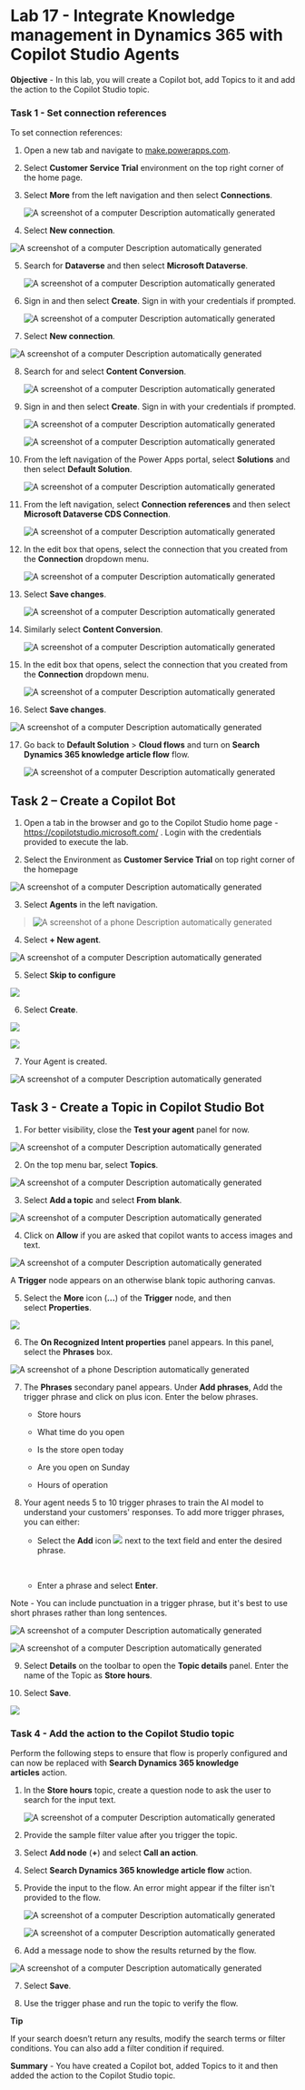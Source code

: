 # Lab 17 - Integrate Knowledge management in Dynamics 365 with Copilot Studio Agents

**Objective** - In this lab, you will create a Copilot bot, add Topics to it and add the action to the Copilot Studio topic.

### Task 1 - Set connection references

To set connection references:

1.  Open a new tab and navigate
    to [make.powerapps.com](https://make.powerapps.com/).

2.  Select **Customer Service Trial** environment on the top right corner of
    the home page.

3.  Select **More** from the left navigation and then select **Connections**.

    ![A screenshot of a computer Description automatically
generated](./media/media18/image27.jpg)
  
4.  Select **New connection**.

   ![A screenshot of a computer Description automatically
generated](./media/media18/image28.jpg)

5.  Search for **Dataverse** and then select **Microsoft Dataverse**.

     ![A screenshot of a computer Description automatically
generated](./media/media18/image29.jpg)

6.  Sign in and then select **Create**. Sign in with your credentials if prompted.

     ![A screenshot of a computer Description automatically
generated](./media/media18/image30.jpg)

7.  Select **New connection**.

   ![A screenshot of a computer Description automatically
generated](./media/media18/image35.jpg)

8.  Search for and select **Content Conversion**.

     ![A screenshot of a computer Description automatically
generated](./media/media18/image36.jpg)

9.  Sign in and then select **Create**. Sign in with your credentials if prompted.

     ![A screenshot of a computer Description automatically
generated](./media/media18/image37.jpg)

     ![A screenshot of a computer Description automatically
generated](./media/media18/image38.jpg)

10.  From the left navigation of the Power Apps portal, select **Solutions** and then select **Default Solution**.

     ![A screenshot of a computer Description automatically
generated](./media/media18/image18.png)

11.  From the left navigation, select **Connection references** and then select **Microsoft Dataverse CDS Connection**.

     ![A screenshot of a computer Description automatically
generated](./media/media18/image31.jpg)

12. In the edit box that opens, select the connection that you created from the **Connection** dropdown menu.

     ![A screenshot of a computer Description automatically
generated](./media/media18/image32.jpg)
   
13.  Select **Save changes**.

     ![A screenshot of a computer Description automatically
generated](./media/media18/image33.jpg)

14.  Similarly select **Content Conversion**.

     ![A screenshot of a computer Description automatically
generated](./media/media18/image39.jpg)

15.  In the edit box that opens, select the connection that you created from the **Connection** dropdown menu.

     ![A screenshot of a computer Description automatically
generated](./media/media18/image40.jpg)

16.  Select **Save changes**.

   ![A screenshot of a computer Description automatically
generated](./media/media18/image41.jpg)

17.  Go back to **Default Solution** \> **Cloud flows** and turn
    on **Search Dynamics 365 knowledge article flow** flow.

     ![A screenshot of a computer Description automatically
generated](./media/media18/image34.jpg)

## Task 2 – Create a Copilot Bot

1.  Open a tab in the browser and go to the Copilot Studio home page -
    <https://copilotstudio.microsoft.com/> . Login with the credentials
    provided to execute the lab.

2.  Select the Environment as **Customer Service Trial** on top right
    corner of the homepage

![A screenshot of a computer Description automatically
generated](./media/media18/image1.png)

3.  Select **Agents** in the left navigation.

> ![A screenshot of a phone Description automatically
> generated](./media/media18/image2.png)

4.  Select **+ New agent**.

![A screenshot of a computer Description automatically
generated](./media/media18/image3.png)

5.  Select **Skip to configure**

![](./media/media18/image4.png)

6.  Select **Create**.

![](./media/media18/image5.png)

![](./media/media18/image6.png)

7.  Your Agent is created.

![A screenshot of a computer Description automatically
generated](./media/media18/image7.png)

## Task 3 - Create a Topic in Copilot Studio Bot

1.  For better visibility, close the **Test your agent** panel for now.

![A screenshot of a computer Description automatically
generated](./media/media18/image8.png)

2.  On the top menu bar, select **Topics**.

![A screenshot of a computer Description automatically
generated](./media/media18/image9.png)

3.  Select **Add a topic** and select **From blank**.

![A screenshot of a computer Description automatically
generated](./media/media18/image10.png)

4.  Click on **Allow** if you are asked that copilot wants to access
    images and text.

![A screenshot of a computer Description automatically
generated](./media/media18/image11.png)

A **Trigger** node appears on an otherwise blank topic authoring canvas.

5.  Select the **More** icon (**…**) of the **Trigger** node, and then
    select **Properties**.

![](./media/media18/image12.png)

6.  The **On Recognized Intent properties** panel appears. In this
    panel, select the **Phrases** box.

![A screenshot of a phone Description automatically
generated](./media/media18/image13.png)

7.  The **Phrases** secondary panel appears. Under **Add phrases**, Add
    the trigger phrase and click on plus icon. Enter the below phrases.

    - Store hours

    - What time do you open

    - Is the store open today

    - Are you open on Sunday

    - Hours of operation

8.  Your agent needs 5 to 10 trigger phrases to train the AI model to
    understand your customers' responses. To add more trigger phrases,
    you can either:

    - Select the **Add** icon ![](./media/media18/image14.png) next to the text
      field and enter the desired phrase.

    &nbsp;

    - Enter a phrase and select **Enter**.

Note - You can include punctuation in a trigger phrase, but it's best to
use short phrases rather than long sentences.

![A screenshot of a computer Description automatically
generated](./media/media18/image15.png)

![A screenshot of a computer Description automatically
generated](./media/media18/image16.png)

9.  Select **Details** on the toolbar to open the **Topic
    details** panel. Enter the name of the Topic as **Store hours**.

10.  Select **Save**.

![](./media/media18/image17.png)

### Task 4 - Add the action to the Copilot Studio topic

Perform the following steps to ensure that flow is properly configured
and can now be replaced with **Search Dynamics 365 knowledge
articles** action.

1.  In the **Store hours** topic, create a question node to ask the user to search
    for the input text.

    ![A screenshot of a computer Description automatically
generated](./media/media18/image42.jpg)

2.  Provide the sample filter value after you trigger the topic.

3.  Select **Add node** (**+**) and select **Call an action**.

4.  Select **Search Dynamics 365 knowledge article flow** action.

5.  Provide the input to the flow. An error might appear if the filter
    isn't provided to the flow.

    ![A screenshot of a computer Description automatically
generated](./media/media18/image43.jpg)

    ![A screenshot of a computer Description automatically
generated](./media/media18/image44.jpg)

6.  Add a message node to show the results returned by the flow. 

![A screenshot of a computer Description automatically
generated](./media/media18/image45.jpg)

7.  Select **Save**.

10. Use the trigger phase and run the topic to verify the flow.

**Tip**

If your search doesn’t return any results, modify the search terms or
filter conditions. You can also add a filter condition if required.

**Summary** - You have created a Copilot bot, added Topics to it and then added the action to the Copilot Studio topic.
